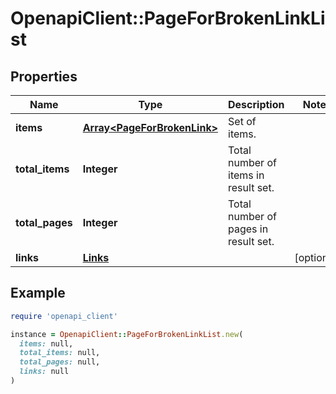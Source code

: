 # OpenapiClient::PageForBrokenLinkList

## Properties

| Name | Type | Description | Notes |
| ---- | ---- | ----------- | ----- |
| **items** | [**Array&lt;PageForBrokenLink&gt;**](PageForBrokenLink.md) | Set of items. |  |
| **total_items** | **Integer** | Total number of items in result set. |  |
| **total_pages** | **Integer** | Total number of pages in result set. |  |
| **links** | [**Links**](Links.md) |  | [optional] |

## Example

```ruby
require 'openapi_client'

instance = OpenapiClient::PageForBrokenLinkList.new(
  items: null,
  total_items: null,
  total_pages: null,
  links: null
)
```

